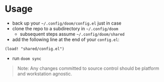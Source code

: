 # Usage

- back up your `~/.config/doom/config.el` just in case
- clone the repo to a subdirectory in `~/.config/doom`
    - subsequent steps assume `~/.config/doom/shared`
- add the following line at the end of your `config.el`:
```elisp
(load! "shared/config.el")
```
- run `doom sync`

> Note:
> Any changes committed to source control should be platform and workstation agnostic.
